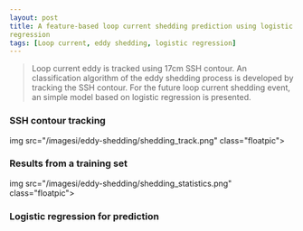 ```yaml
---
layout: post
title: A feature-based loop current shedding prediction using logistic
regression
tags: [Loop current, eddy shedding, logistic regression]
---
```


> Loop current eddy is tracked using 17cm SSH contour. An classification algorithm 
> of the eddy shedding process is developed by tracking the SSH contour. For the 
> future loop current shedding event, an simple model based on logistic
> regression is presented.

### SSH contour tracking

img src="/imagesi/eddy-shedding/shedding_track.png" class="floatpic">


### Results from a training set
img src="/imagesi/eddy-shedding/shedding_statistics.png" class="floatpic">

### Logistic regression for prediction 




